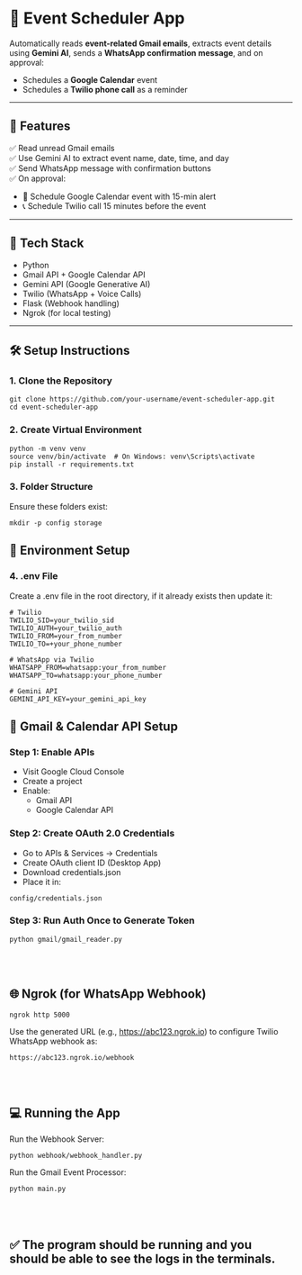 # 📅 Event Scheduler App

Automatically reads **event-related Gmail emails**, extracts event details using **Gemini AI**, sends a **WhatsApp confirmation message**, and on approval:

- Schedules a **Google Calendar** event
- Schedules a **Twilio phone call** as a reminder

---

## 🚀 Features

✅ Read unread Gmail emails  
✅ Use Gemini AI to extract event name, date, time, and day  
✅ Send WhatsApp message with confirmation buttons  
✅ On approval:
  - 📆 Schedule Google Calendar event with 15-min alert
  - 📞 Schedule Twilio call 15 minutes before the event

---

## 🧩 Tech Stack

- Python
- Gmail API + Google Calendar API
- Gemini API (Google Generative AI)
- Twilio (WhatsApp + Voice Calls)
- Flask (Webhook handling)
- Ngrok (for local testing)

---

## 🛠 Setup Instructions

### 1. Clone the Repository

```
git clone https://github.com/your-username/event-scheduler-app.git
cd event-scheduler-app
```

### 2. Create Virtual Environment

```
python -m venv venv
source venv/bin/activate  # On Windows: venv\Scripts\activate
pip install -r requirements.txt
```

### 3. Folder Structure
Ensure these folders exist:

```
mkdir -p config storage
```

## 🔐 Environment Setup

### 4. .env File
Create a .env file in the root directory, if it already exists then update it:

```
# Twilio
TWILIO_SID=your_twilio_sid
TWILIO_AUTH=your_twilio_auth
TWILIO_FROM=your_from_number
TWILIO_TO=+your_phone_number

# WhatsApp via Twilio
WHATSAPP_FROM=whatsapp:your_from_number
WHATSAPP_TO=whatsapp:your_phone_number

# Gemini API
GEMINI_API_KEY=your_gemini_api_key
```

  
## 📧 Gmail & Calendar API Setup

### Step 1: Enable APIs
* Visit Google Cloud Console
* Create a project
* Enable:
  * Gmail API
  * Google Calendar API

### Step 2: Create OAuth 2.0 Credentials
* Go to APIs & Services → Credentials
* Create OAuth client ID (Desktop App)
* Download credentials.json
* Place it in:
```
config/credentials.json
```

### Step 3: Run Auth Once to Generate Token
```
python gmail/gmail_reader.py
```
<br></br>
## 🌐 Ngrok (for WhatsApp Webhook)
```
ngrok http 5000
```
Use the generated URL (e.g., https://abc123.ngrok.io) to configure Twilio WhatsApp webhook as:
```
https://abc123.ngrok.io/webhook
```

<br></br>
## 💻 Running the App
Run the Webhook Server:
```
python webhook/webhook_handler.py
```
Run the Gmail Event Processor:
```
python main.py
```
<br></br>
✅ The program should be running and you should be able to see the logs in the terminals.
--




